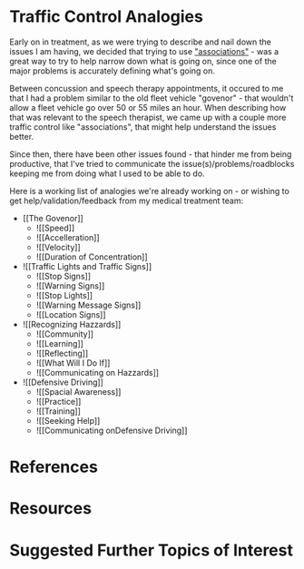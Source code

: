 # Traffic Control Analogies

Early on in treatment, as we were trying to describe and nail down the issues I am having, we decided that trying to use ["associations"](design/background/associations/README.md) - was a great way to try to help narrow down what is going on, since one of the major problems is accurately defining what's going on.

Between concussion and speech therapy appointments, it occured to me that I had a problem similar to the old fleet vehicle "govenor" - that wouldn't allow a fleet vehicle go over 50 or 55 miles an hour.  When describing how that was relevant to the speech therapist, we came up with a couple more traffic control like "associations", that might help understand the issues better.

Since then, there have been other issues found - that hinder me from being productive, that I've tried to communicate the issue(s)/problems/roadblocks keeping me from doing what I used to be able to do.

Here is a working list of analogies we're already working on - or wishing to get help/validation/feedback from my medical treatment team:

* [[The Govenor]]
	* ![[Speed]]
	* ![[Accelleration]]
	* ![[Velocity]]
	* ![[Duration of Concentration]]
* ![[Traffic Lights and Traffic Signs]]
	* ![[Stop Signs]]
	* ![[Warning Signs]]
	* ![[Stop Lights]]
	* ![[Warning Message Signs]]
	* ![[Location Signs]]
* ![[Recognizing Hazzards]]
	* ![[Community]]
	* ![[Learning]]
	* ![[Reflecting]]
	* ![[What Will I Do If]]
	* ![[Communicating on Hazzards]]
* ![[Defensive Driving]]
	*  ![[Spacial Awareness]]
	* ![[Practice]]
	* ![[Training]]
	* ![[Seeking Help]]
	* ![[Communicating onDefensive Driving]]
	
# References

# Resources

# Suggested Further Topics of Interest

